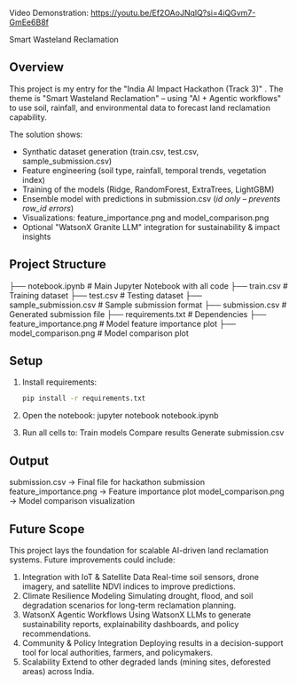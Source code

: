 Video Demonstration:
    https://youtu.be/Ef2OAoJNqlQ?si=4iQGvm7-GmEe6B8f

Smart Wasteland Reclamation 

## Overview
This project is my entry for the "India AI Impact Hackathon (Track 3)" .
The theme is "Smart Wasteland Reclamation" – using "AI + Agentic workflows" to use soil, rainfall, and environmental data to forecast land reclamation capability.

The solution shows:
-  Synthatic dataset generation (train.csv, test.csv, sample_submission.csv)
-  Feature engineering (soil type, rainfall, temporal trends, vegetation index)
-  Training of the models (Ridge, RandomForest, ExtraTrees, LightGBM)
-  Ensemble model with predictions in submission.csv (*id only – prevents row_id errors*)
-  Visualizations: feature_importance.png and model_comparison.png
-  Optional "WatsonX Granite LLM" integration for sustainability & impact insights

## Project Structure
├── notebook.ipynb          # Main Jupyter Notebook with all code ├── train.csv               # Training dataset ├── test.csv                # Testing dataset 
├── sample_submission.csv   # Sample submission format ├── submission.csv          # Generated submission file ├── requirements.txt        # Dependencies 
├── feature_importance.png  # Model feature importance plot ├── model_comparison.png    # Model comparison plot

## Setup
1. Install requirements:
   ```bash
   pip install -r requirements.txt

2. Open the notebook:
jupyter notebook notebook.ipynb

3. Run all cells to:
Train models
Compare results
Generate submission.csv

## Output
submission.csv → Final file for hackathon submission
feature_importance.png → Feature importance plot
model_comparison.png → Model comparison visualization

## Future Scope
This project lays the foundation for scalable AI-driven land reclamation systems. Future improvements could include:
1. Integration with IoT & Satellite Data
Real-time soil sensors, drone imagery, and satellite NDVI indices to improve predictions.
2. Climate Resilience Modeling
Simulating drought, flood, and soil degradation scenarios for long-term reclamation planning.
3. WatsonX Agentic Workflows
Using WatsonX LLMs to generate sustainability reports, explainability dashboards, and policy recommendations.
4. Community & Policy Integration
Deploying results in a decision-support tool for local authorities, farmers, and policymakers.
5. Scalability
Extend to other degraded lands (mining sites, deforested areas) across India.
